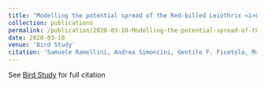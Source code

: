 ```yaml
---
title: "Modelling the potential spread of the Red-billed Leiothrix <i>Leiothrix lutea</i> in Italy"
collection: publications
permalink: /publication/2020-03-10-Modelling-the-potential-spread-of-the-red-billed-leiothrix-leiothrix-lutea-in-italy.md
date: 2020-03-10
venue: 'Bird Study'
citation: 'Samuele Ramellini, Andrea Simoncini, Gentile F. Ficetola, Mattia Falaschi &quot;Modelling the potential spread of the Red-billed Leiothrix <i>Leiothrix lutea</i> in Italy.&quot; Bird Study, 2020.'
---
```

 See [Bird Study](https://www.tandfonline.com/doi/full/10.1080/00063657.2020.1732864?scroll=top&needAccess=true) for full citation
